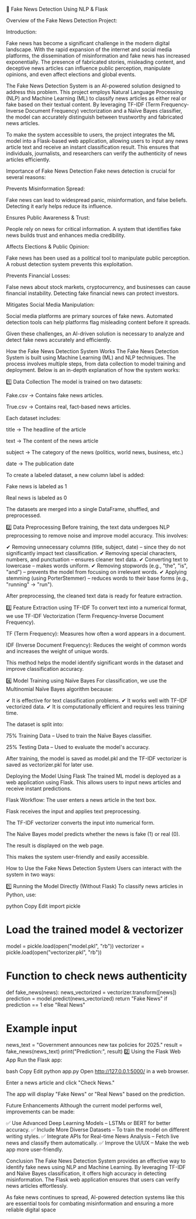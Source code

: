📰 Fake News Detection Using NLP & Flask

Overview of the Fake News Detection Project:

Introduction:

Fake news has become a significant challenge in the modern digital landscape. With the rapid expansion of the internet and social media platforms, the dissemination of misinformation and fake news has increased exponentially. The presence of fabricated stories, misleading content, and deceptive news articles can influence public perception, manipulate opinions, and even affect elections and global events.

The Fake News Detection System is an AI-powered solution designed to address this problem. This project employs Natural Language Processing (NLP) and Machine Learning (ML) to classify news articles as either real or fake based on their textual content. By leveraging TF-IDF (Term Frequency-Inverse Document Frequency) vectorization and a Naïve Bayes classifier, the model can accurately distinguish between trustworthy and fabricated news articles.

To make the system accessible to users, the project integrates the ML model into a Flask-based web application, allowing users to input any news article text and receive an instant classification result. This ensures that individuals, journalists, and researchers can verify the authenticity of news articles efficiently.

Importance of Fake News Detection
Fake news detection is crucial for several reasons:

Prevents Misinformation Spread:

Fake news can lead to widespread panic, misinformation, and false beliefs. Detecting it early helps reduce its influence.

Ensures Public Awareness & Trust:

People rely on news for critical information. A system that identifies fake news builds trust and enhances media credibility.

Affects Elections & Public Opinion:

Fake news has been used as a political tool to manipulate public perception. A robust detection system prevents this exploitation.

Prevents Financial Losses:

False news about stock markets, cryptocurrency, and businesses can cause financial instability. Detecting fake financial news can protect investors.

Mitigates Social Media Manipulation:

Social media platforms are primary sources of fake news. Automated detection tools can help platforms flag misleading content before it spreads.

Given these challenges, an AI-driven solution is necessary to analyze and detect fake news accurately and efficiently.

How the Fake News Detection System Works
The Fake News Detection System is built using Machine Learning (ML) and NLP techniques. The process involves multiple steps, from data collection to model training and deployment. Below is an in-depth explanation of how the system works:

1️⃣ Data Collection
The model is trained on two datasets:

Fake.csv → Contains fake news articles.

True.csv → Contains real, fact-based news articles.

Each dataset includes:

title → The headline of the article

text → The content of the news article

subject → The category of the news (politics, world news, business, etc.)

date → The publication date

To create a labeled dataset, a new column label is added:

Fake news is labeled as 1

Real news is labeled as 0

The datasets are merged into a single DataFrame, shuffled, and preprocessed.

2️⃣ Data Preprocessing
Before training, the text data undergoes NLP preprocessing to remove noise and improve model accuracy. This involves:

✔ Removing unnecessary columns (title, subject, date) – since they do not significantly impact text classification.
✔ Removing special characters, numbers, and punctuation – ensures cleaner text data.
✔ Converting text to lowercase – makes words uniform.
✔ Removing stopwords (e.g., "the", "is", "and") – prevents the model from focusing on irrelevant words.
✔ Applying stemming (using PorterStemmer) – reduces words to their base forms (e.g., "running" → "run").

After preprocessing, the cleaned text data is ready for feature extraction.

3️⃣ Feature Extraction using TF-IDF
To convert text into a numerical format, we use TF-IDF Vectorization (Term Frequency-Inverse Document Frequency).

TF (Term Frequency): Measures how often a word appears in a document.

IDF (Inverse Document Frequency): Reduces the weight of common words and increases the weight of unique words.

This method helps the model identify significant words in the dataset and improve classification accuracy.

4️⃣ Model Training using Naïve Bayes
For classification, we use the Multinomial Naïve Bayes algorithm because:

✔ It is effective for text classification problems.
✔ It works well with TF-IDF vectorized data.
✔ It is computationally efficient and requires less training time.

The dataset is split into:

75% Training Data – Used to train the Naïve Bayes classifier.

25% Testing Data – Used to evaluate the model's accuracy.

After training, the model is saved as model.pkl and the TF-IDF vectorizer is saved as vectorizer.pkl for later use.

Deploying the Model Using Flask
The trained ML model is deployed as a web application using Flask. This allows users to input news articles and receive instant predictions.

Flask Workflow:
The user enters a news article in the text box.

Flask receives the input and applies text preprocessing.

The TF-IDF vectorizer converts the input into numerical form.

The Naïve Bayes model predicts whether the news is fake (1) or real (0).

The result is displayed on the web page.

This makes the system user-friendly and easily accessible.

How to Use the Fake News Detection System
Users can interact with the system in two ways:

1️⃣ Running the Model Directly (Without Flask)
To classify news articles in Python, use:

python
Copy
Edit
import pickle

# Load the trained model & vectorizer
model = pickle.load(open("model.pkl", "rb"))
vectorizer = pickle.load(open("vectorizer.pkl", "rb"))

# Function to check news authenticity
def fake_news(news):
    news_vectorized = vectorizer.transform([news])
    prediction = model.predict(news_vectorized)
    return "Fake News" if prediction == 1 else "Real News"

# Example input
news_text = "Government announces new tax policies for 2025."
result = fake_news(news_text)
print("Prediction:", result)
2️⃣ Using the Flask Web App
Run the Flask app:

bash
Copy
Edit
python app.py
Open http://127.0.0.1:5000/ in a web browser.

Enter a news article and click "Check News."

The app will display "Fake News" or "Real News" based on the prediction.

Future Enhancements
Although the current model performs well, improvements can be made:

✅ Use Advanced Deep Learning Models – LSTMs or BERT for better accuracy.
✅ Include More Diverse Datasets – To train the model on different writing styles.
✅ Integrate APIs for Real-time News Analysis – Fetch live news and classify them automatically.
✅ Improve the UI/UX – Make the web app more user-friendly.

Conclusion
The Fake News Detection System provides an effective way to identify fake news using NLP and Machine Learning. By leveraging TF-IDF and Naïve Bayes classification, it offers high accuracy in detecting misinformation. The Flask web application ensures that users can verify news articles effortlessly.

As fake news continues to spread, AI-powered detection systems like this are essential tools for combating misinformation and ensuring a more reliable digital space


